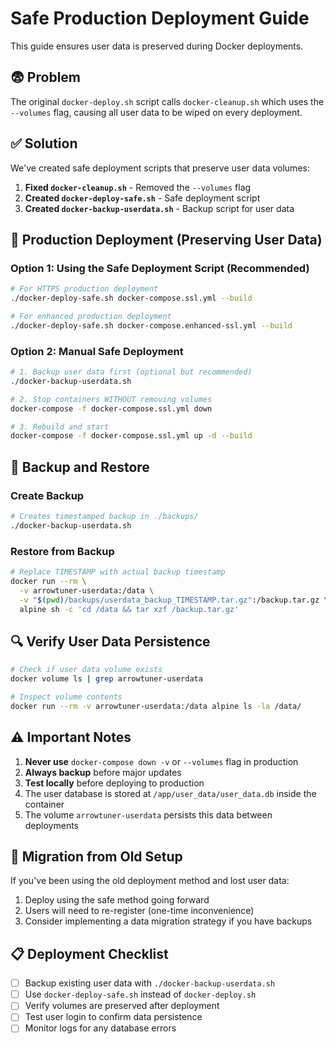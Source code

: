 # Safe Production Deployment Guide

This guide ensures user data is preserved during Docker deployments.

## 😨 Problem

The original `docker-deploy.sh` script calls `docker-cleanup.sh` which uses the `--volumes` flag, causing all user data to be wiped on every deployment.

## ✅ Solution

We've created safe deployment scripts that preserve user data volumes:

1. **Fixed `docker-cleanup.sh`** - Removed the `--volumes` flag
2. **Created `docker-deploy-safe.sh`** - Safe deployment script
3. **Created `docker-backup-userdata.sh`** - Backup script for user data

## 🚀 Production Deployment (Preserving User Data)

### Option 1: Using the Safe Deployment Script (Recommended)

```bash
# For HTTPS production deployment
./docker-deploy-safe.sh docker-compose.ssl.yml --build

# For enhanced production deployment
./docker-deploy-safe.sh docker-compose.enhanced-ssl.yml --build
```

### Option 2: Manual Safe Deployment

```bash
# 1. Backup user data first (optional but recommended)
./docker-backup-userdata.sh

# 2. Stop containers WITHOUT removing volumes
docker-compose -f docker-compose.ssl.yml down

# 3. Rebuild and start
docker-compose -f docker-compose.ssl.yml up -d --build
```

## 💾 Backup and Restore

### Create Backup

```bash
# Creates timestamped backup in ./backups/
./docker-backup-userdata.sh
```

### Restore from Backup

```bash
# Replace TIMESTAMP with actual backup timestamp
docker run --rm \
  -v arrowtuner-userdata:/data \
  -v "$(pwd)/backups/userdata_backup_TIMESTAMP.tar.gz":/backup.tar.gz \
  alpine sh -c 'cd /data && tar xzf /backup.tar.gz'
```

## 🔍 Verify User Data Persistence

```bash
# Check if user data volume exists
docker volume ls | grep arrowtuner-userdata

# Inspect volume contents
docker run --rm -v arrowtuner-userdata:/data alpine ls -la /data/
```

## ⚠️  Important Notes

1. **Never use** `docker-compose down -v` or `--volumes` flag in production
2. **Always backup** before major updates
3. **Test locally** before deploying to production
4. The user database is stored at `/app/user_data/user_data.db` inside the container
5. The volume `arrowtuner-userdata` persists this data between deployments

## 🔄 Migration from Old Setup

If you've been using the old deployment method and lost user data:

1. Deploy using the safe method going forward
2. Users will need to re-register (one-time inconvenience)
3. Consider implementing a data migration strategy if you have backups

## 📋 Deployment Checklist

- [ ] Backup existing user data with `./docker-backup-userdata.sh`
- [ ] Use `docker-deploy-safe.sh` instead of `docker-deploy.sh`
- [ ] Verify volumes are preserved after deployment
- [ ] Test user login to confirm data persistence
- [ ] Monitor logs for any database errors